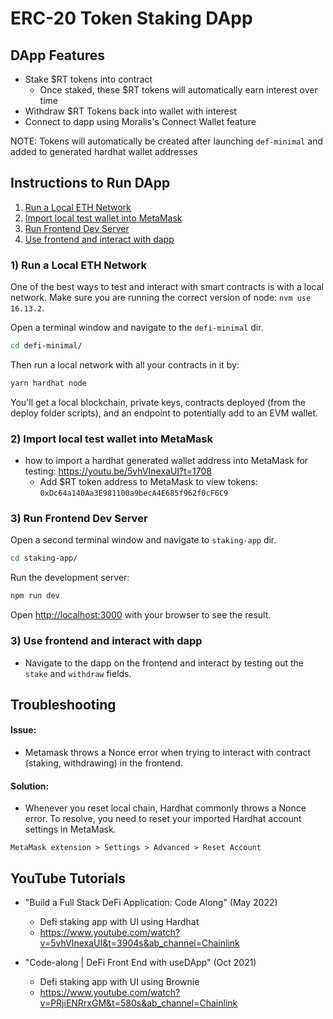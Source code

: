 # ERC-20 Token Staking DApp

## DApp Features

- Stake $RT tokens into contract
  - Once staked, these $RT tokens will automatically earn interest over time
- Withdraw $RT Tokens back into wallet with interest
- Connect to dapp using Moralis's Connect Wallet feature

NOTE: Tokens will automatically be created after launching `def-minimal` and added to generated hardhat wallet addresses

## Instructions to Run DApp

1. [Run a Local ETH Network](#1-run-a-local-eth-network)
2. [Import local test wallet into MetaMask](#2-Import-local-test-wallet-into-MetaMask)
3. [Run Frontend Dev Server](#2-Run-Frontend-Dev-Server)
4. [Use frontend and interact with dapp](#3-Use-frontend-and-interact-with-dapp)

### 1) Run a Local ETH Network

One of the best ways to test and interact with smart contracts is with a local network. Make sure you are running the correct version of node: `nvm use 16.13.2`.

Open a terminal window and navigate to the `defi-minimal` dir.

```bash
cd defi-minimal/
```

Then run a local network with all your contracts in it by:

```bash
yarn hardhat node
```

You'll get a local blockchain, private keys, contracts deployed (from the deploy folder scripts), and an endpoint to potentially add to an EVM wallet.

### 2) Import local test wallet into MetaMask

- how to import a hardhat generated wallet address into MetaMask for testing: https://youtu.be/5vhVInexaUI?t=1708
  - Add $RT token address to MetaMask to view tokens: `0xDc64a140Aa3E981100a9becA4E685f962f0cF6C9`

### 3) Run Frontend Dev Server

Open a second terminal window and navigate to `staking-app` dir.

```bash
cd staking-app/
```

Run the development server:

```bash
npm run dev
```

Open [http://localhost:3000](http://localhost:3000) with your browser to see the result.

### 3) Use frontend and interact with dapp

- Navigate to the dapp on the frontend and interact by testing out the `stake` and `withdraw` fields.

## Troubleshooting

#### Issue:

- Metamask throws a Nonce error when trying to interact with contract (staking, withdrawing) in the frontend.

#### Solution:

- Whenever you reset local chain, Hardhat commonly throws a Nonce error. To resolve, you need to reset your imported Hardhat account settings in MetaMask.

```
MetaMask extension > Settings > Advanced > Reset Account
```

## YouTube Tutorials

- "Build a Full Stack DeFi Application: Code Along" (May 2022)

  - Defi staking app with UI using Hardhat
  - https://www.youtube.com/watch?v=5vhVInexaUI&t=3904s&ab_channel=Chainlink

- "Code-along | DeFi Front End with useDApp" (Oct 2021)
  - Defi staking app with UI using Brownie
  - https://www.youtube.com/watch?v=PRjiENRrxGM&t=580s&ab_channel=Chainlink
